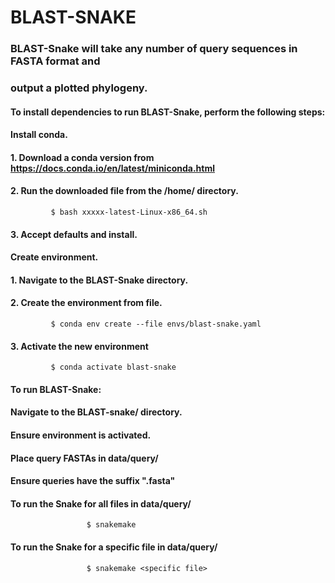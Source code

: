   # BLAST-SNAKE 

### BLAST-Snake will take any number of query sequences in FASTA format and
###  output a plotted phylogeny.

#### To install dependencies to run BLAST-Snake, perform the following steps:

#### Install conda.
  #### 1. Download a conda version from https://docs.conda.io/en/latest/miniconda.html
  #### 2. Run the downloaded file from the /home/ directory.
             $ bash xxxxx-latest-Linux-x86_64.sh
  #### 3. Accept defaults and install.

#### Create environment.
  #### 1. Navigate to the BLAST-Snake directory.
  #### 2. Create the environment from file.
             $ conda env create --file envs/blast-snake.yaml
  #### 3. Activate the new environment
             $ conda activate blast-snake


#### To run BLAST-Snake:

  #### Navigate to the BLAST-snake/ directory.
  #### Ensure environment is activated.
  #### Place query FASTAs in data/query/
  #### Ensure queries have the suffix ".fasta"

  #### To run the Snake for all files in data/query/
				     $ snakemake

  #### To run the Snake for a specific file in data/query/
				     $ snakemake <specific file>
